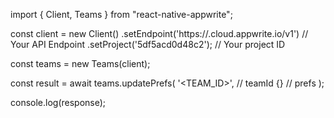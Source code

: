 import { Client, Teams } from "react-native-appwrite";

const client = new Client()
    .setEndpoint('https://<REGION>.cloud.appwrite.io/v1') // Your API Endpoint
    .setProject('5df5acd0d48c2'); // Your project ID

const teams = new Teams(client);

const result = await teams.updatePrefs(
    '<TEAM_ID>', // teamId
    {} // prefs
);

console.log(response);
